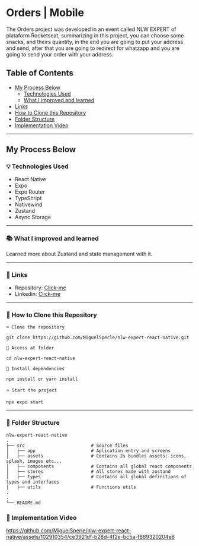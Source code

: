 # Orders | Mobile

The Orders project was developed in an event called NLW EXPERT of plataform Rocketseat, summarizing in this project, you can choose some snacks, and theirs quantity, in the end you are going to put your address and send, after that you are going to redirect for whatzapp and you are going to send your order with your address.

## Table of Contents
- [My Process Below](#my-process-below)
  - [Technologies Used](#-technologies-used)
  - [What I improved and learned](#-what-i-improved-and-learned)
- [Links](#-Links)
- [How to Clone this Repository](#-how-to-clone-this-repository)
- [Folder Structure](#-folder-structure)
- [Implementation Video](#-implementation-video)
---------------

## My Process Below

### 💡 Technologies Used

<ul>
  <li>React Native</li>
  <li>Expo</li>
  <li>Expo Router</li>
  <li>TypeScript</li>
  <li>Nativewind</li>
  <li>Zustand</li>
  <li>Async Storage</li>
</ul>

---------------


### 📚 What I improved and learned

Learned more about Zustand and state management with it.

---------------

### 🔗 Links

- Repository: [Click-me](https://github.com/MiguelSperle/nlw-expert-react-native)
- Linkedin: [Click-me](https://www.linkedin.com/in/miguel-sperle-851916298/)

---------------

### 🚀 How to Clone this Repository


```⌨ Clone the repository```

```
git clone https://github.com/MiguelSperle/nlw-expert-react-native.git
```

```📂 Access at folder```

```
cd nlw-expert-react-native
```

```📡 Install dependencies```

```
npm install or yarn install
```

```⭐ Start the project```

```
npx expo start
```

---------------

### 📂 Folder Structure

```plainText
nlw-expert-react-native
.
├── src                         # Source files
│   ├── app                     # Aplication entry and screens
│   ├── assets                  # Contains Js bundles assets: icons, splash, images etc...
│   ├── components              # Contains all global react components
│   ├── stores                  # All stores made with zustand
│   ├── types                   # Contains all global definitions of types and interfaces
│   ├── utils                   # Functions utils
.
.
└── README.md
```

### 🎥 Implementation Video

https://github.com/MiguelSperle/nlw-expert-react-native/assets/102910354/ce3921df-b28d-4f2e-bc5a-f869320204e8